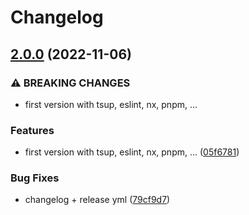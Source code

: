 # Changelog

## [2.0.0](https://github.com/stijnvanhulle/template/compare/release-please-action-v1.0.0...release-please-action-v2.0.0) (2022-11-06)


### ⚠ BREAKING CHANGES

* first version with tsup, eslint, nx, pnpm, ...

### Features

* first version with tsup, eslint, nx, pnpm, ... ([05f6781](https://github.com/stijnvanhulle/template/commit/05f6781b0509f10ba2de59d060dfe4f583faf311))


### Bug Fixes

* changelog + release yml ([79cf9d7](https://github.com/stijnvanhulle/template/commit/79cf9d7141eb36ae2c4a3e0d235338d293ca2875))
